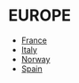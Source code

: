 # EUROPE
 
* [France](./france/README.md)
* [Italy](./Italy/README.md)
* [Norway](./norway/README.md)
* [Spain](./spain/README.md)
